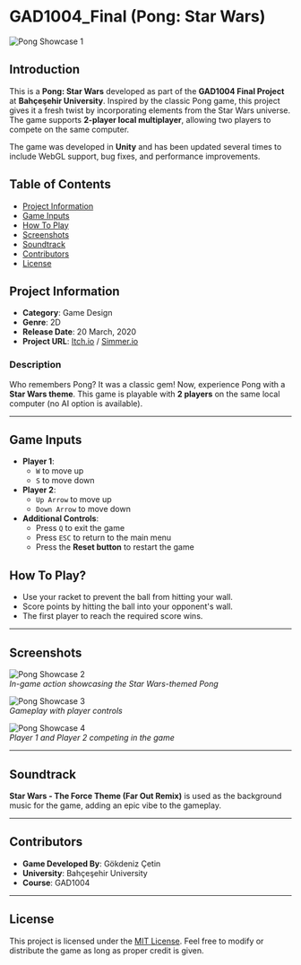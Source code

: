 # GAD1004_Final (Pong: Star Wars)

![Pong Showcase 1](https://gokdenizcetin.com/assets/img/portfolio/games/pongstarwars/pong-showcase-0.jpg)

## Introduction

This is a **Pong: Star Wars** developed as part of the **GAD1004 Final Project** at **Bahçeşehir University**. Inspired by the classic Pong game, this project gives it a fresh twist by incorporating elements from the Star Wars universe. The game supports **2-player local multiplayer**, allowing two players to compete on the same computer.

The game was developed in **Unity** and has been updated several times to include WebGL support, bug fixes, and performance improvements.

## Table of Contents

- [Project Information](#project-information)
- [Game Inputs](#game-inputs)
- [How To Play](#how-to-play)
- [Screenshots](#screenshots)
- [Soundtrack](#soundtrack)
- [Contributors](#contributors)
- [License](#license)

## Project Information

- **Category**: Game Design  
- **Genre**: 2D  
- **Release Date**: 20 March, 2020  
- **Project URL**: [Itch.io](https://dryrel.itch.io/pong-star-wars-theme) / [Simmer.io](https://simmer.io/@DryreL/pong-star-wars-remix)  

### Description

Who remembers Pong? It was a classic gem! Now, experience Pong with a **Star Wars theme**. This game is playable with **2 players** on the same local computer (no AI option is available).

---

## Game Inputs

- **Player 1**:  
  - `W` to move up  
  - `S` to move down  
- **Player 2**:  
  - `Up Arrow` to move up  
  - `Down Arrow` to move down  
- **Additional Controls**:  
  - Press `Q` to exit the game  
  - Press `ESC` to return to the main menu  
  - Press the **Reset button** to restart the game

## How To Play?

- Use your racket to prevent the ball from hitting your wall.
- Score points by hitting the ball into your opponent's wall.
- The first player to reach the required score wins.

---

## Screenshots

![Pong Showcase 2](https://gokdenizcetin.com/assets/img/portfolio/games/pongstarwars/pong-showcase-1.jpg)  
*In-game action showcasing the Star Wars-themed Pong*

![Pong Showcase 3](https://gokdenizcetin.com/assets/img/portfolio/games/pongstarwars/pong-showcase-2.jpg)  
*Gameplay with player controls*

![Pong Showcase 4](https://gokdenizcetin.com/assets/img/portfolio/games/pongstarwars/pong-showcase-3.jpg)  
*Player 1 and Player 2 competing in the game*

---

## Soundtrack

**Star Wars - The Force Theme (Far Out Remix)** is used as the background music for the game, adding an epic vibe to the gameplay.

---

## Contributors

- **Game Developed By**: Gökdeniz Çetin  
- **University**: Bahçeşehir University  
- **Course**: GAD1004  

---

## License

This project is licensed under the [MIT License](https://opensource.org/licenses/MIT). Feel free to modify or distribute the game as long as proper credit is given.